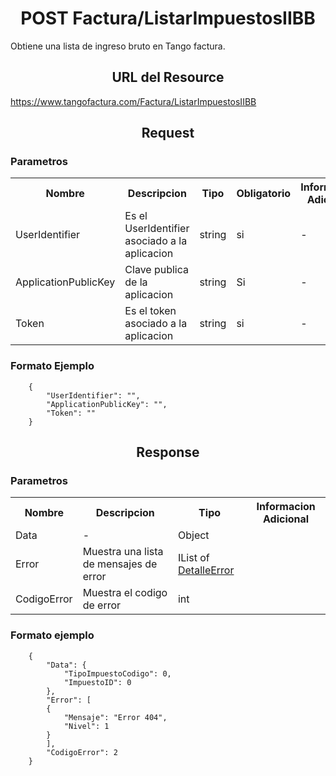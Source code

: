 <h1 align="center">POST Factura/ListarImpuestosIIBB</h1>

Obtiene una lista de ingreso bruto en Tango factura.

<h2 align="center">URL del Resource</h2>

https://www.tangofactura.com/Factura/ListarImpuestosIIBB

<h2 align="center">Request</h2>

<h3>Parametros</h3>

<table style="width:100%;">
<tr>
    <th>Nombre</th>
    <th>Descripcion</th>
    <th>Tipo</th>
    <th>Obligatorio</th>
    <th>Informacion Adicional</th>
</tr>
<tr>
    <td>UserIdentifier</td>
    <td>Es el UserIdentifier asociado a la aplicacion</td>
    <td>string</td>
    <td>si</td>
    <td>-</td>
</tr>
<tr>
    <td>ApplicationPublicKey</td>
    <td>Clave publica de la aplicacion</td>
    <td>string</td>
    <td>Si</td>
    <td>-</td>
</tr>
<tr>
    <td>Token</td>
    <td>Es el token asociado a la aplicacion</td>
    <td>string</td>
    <td>si</td>
    <td>-</td>
</tr>
</table>

<h3>Formato Ejemplo</h3>

```
    {
        "UserIdentifier": "",
        "ApplicationPublicKey": "",
        "Token": ""
    }
```

<h2 align="center">Response</h2>
<h3>Parametros</h3>
<table style="width: 100%;">
    <tr>
        <th>Nombre</th>
        <th>Descripcion</th>
        <th>Tipo</th>
        <th>Informacion Adicional</th>
    </tr>
    <tr>
        <td>Data</td>
        <td>-</td>
        <td>Object</td>
        <td></td>
    </tr>
    <tr>
        <td>Error</td>
        <td>Muestra una lista de mensajes de error</td>
        <td>IList of <a href="/Guias/Tipos de datos/DetalleError.md">DetalleError</a></td>
        <td></td>
    </tr>
    <tr>
        <td>CodigoError</td>
        <td>Muestra el codigo de error</td>
        <td>int</td>
        <td></td>
    </tr>
</table>

<h3>Formato ejemplo</h3>

```
    {
        "Data": {
            "TipoImpuestoCodigo": 0,
            "ImpuestoID": 0
        },
        "Error": [
        {
            "Mensaje": "Error 404",
            "Nivel": 1
        }
        ],
        "CodigoError": 2
    }
```